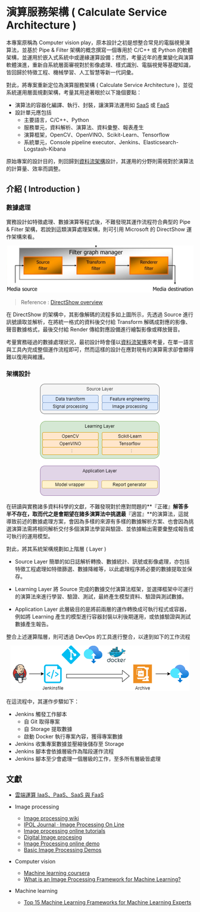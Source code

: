 # 演算服務架構 ( Calculate Service Architecture )

本專案原稱為 Computer vision play，原本設計之初是想整合常見的電腦視覺演算法，並基於 Pipe & Filter 架構的概念撰寫一個專用於 C/C++ 或 Python 的軟體架構，並運用於嵌入式系統中或邊緣運算設備；然而，考量近年的產業變化與演算軟體演進，重新自系統層面審視對於影像處理、樣式識別、電腦視覺等基礎知識，皆回歸於特徵工程、機械學習、人工智慧等新一代詞彙。

對此，將專案重新定位為演算服務架構 ( Calculate Service Architecture )，並從系統運用層面規劃架構，考量其用途著眼於以下幾個要點：

+ 演算法的容器化編譯、執行、封裝，讓演算法運用如 [SaaS](https://zh.wikipedia.org/zh-tw/%E8%BD%AF%E4%BB%B6%E5%8D%B3%E6%9C%8D%E5%8A%A1) 或 [FaaS](https://en.wikipedia.org/wiki/Function_as_a_service)
+ 設計單元應包括
    - 主要語言，C/C++、Python
    - 服務單元，資料解析、演算法、資料彙整、報表產生
    - 演算框架，OpenCV、OpenVINO、Scikit-Learn、Tensorflow
    - 系統單元，Console pipeline executor、Jenkins、Elasticsearch-Logstash-Kibana

原始專案的設計目的，則回歸到[資料流架構](https://github.com/eastmoon/dataflow-architecture)設計，其運用的分野則需視對於演算法的計算量、效率而調整。

## 介紹 ( Introduction )

### 數據處理

實務設計如特徵處理、數據演算等程式後，不難發現其運作流程符合典型的 Pipe & Filter 架構，若說到這類演算處理架構，則可引用 Microsoft 的 DirectShow 運作架構來看。

<center>
	<img src="doc/img/directshow-architecture.png" alt="directshow-architecture" />
</center>

> Reference : [DirectShow overview](https://www.slideserve.com/bijan/directshow-overview)

在 DirectShow 的架構中，其影像解碼的流程多如上圖所示，先透過 Source 進行訊號讀取並解析，在將統一格式的資料後交付給 Transform 解碼成對應的影像、聲音數據格式，最後交付給 Render 傳給對應設備進行繪製影像或釋放聲音。

考量實務碰過的數據處理狀況，最初設計時會僅以[資料流架構](https://github.com/eastmoon/dataflow-architecture)來考量，在單一語言與工具內完成整個運作流程即可，然而這樣的設計在應對現有的演算需求卻會顯得難以復用與維護。

### 架構設計

<center>
	<img src="doc/img/calculate-service-layer-architecture.png" alt="calculate-service-layer-architecture" />
</center>

在研讀與實務諸多資料科學的文獻，不難發現對於應對問題的**『正確』**解答多半不存在，取而代之是會期望在諸多演算法中挑選最**『適當』**的演算法，這就導致前述的數據處理方案，會因為多樣的來源有多樣的數據解析方案、也會因為挑選演算法需將相同解析交付多個演算法學習與驗證、並依據輸出需要彙整成報告或可執行的運用模型。

對此，將其系統架構規劃如上階層 ( Layer )

+ Source Layer
簡單的如日誌解析轉換、數據統計、訊號或影像處理，亦包括特徵工程處理如特徵篩選、數據降維等，以此處理程序將必要的數據提取並保存。

+ Learning Layer
將 Source 完成的數據交付演算法框架，並選擇框架中可運行的演算法來進行學習、驗證、測試，最終產生模型資料、驗證與測試數據。

+ Application Layer
此層級目的是將前兩層的運作轉換成可執行程式或容器，例如將 Learning 產生的模型進行容器封裝以利後期運用，或依據驗證與測試數據產生報告。

整合上述運算階層，則可透過 DevOps 的工具進行整合，以達到如下的工作流程

<center>
	<img src="doc/img/calculate-service-jenkin-flow.png" alt="calculate-service-jenkin-flow" />
</center>

在這流程中，其運作步驟如下：

+ Jenkins 觸發工作腳本
	- 自 Git 取得專案
	- 自 Storage 提取數據
	- 啟動 Docker 執行專案內容，獲得專案數據
+ Jenkins 收集專案數據並壓縮後儲存至 Storage
+ Jenkins 腳本會依據層級作為階段運作流程
+ Jenkins 腳本至少會處理一個層級的工作，至多所有層級皆處理

## 文獻

+ [雲端運算 IaaS、PaaS、SaaS 與 FaaS](https://cynthiachuang.github.io/Difference-between-IaaS-PaaS-SaaS-and-FaaS/)
+ Image processing
    - [Image processing wiki](https://zh.wikipedia.org/wiki/%E5%9B%BE%E5%83%8F%E5%A4%84%E7%90%86)
    - [IPOL Journal · Image Processing On Line](http://www.ipol.im/)
    - [Image processing online tutorials](http://www.imageprocessingplace.com/root_files_V3/tutorials.htm)
    - [Digital Image procesing](https://www.youtube.com/playlist?list=PLZ9qNFMHZ-A79y1StvUUqgyL-O0fZh2rs)
    - [Image Processing online demo](http://felixniklas.com/imageprocessing/)
    - [Basic Image Processing Demos](http://robotics.eecs.berkeley.edu/~sastry/ee20/)

+ Computer vision
    - [Machine learning coursera](https://www.youtube.com/watch?v=qeHZOdmJvFU&list=PLZ9qNFMHZ-A4rycgrgOYma6zxF4BZGGPW)
    - [What is an Image Processing Framework for Machine Learning?](https://www.iguazio.com/glossary/image-processing-framework/)

+ Machine learning
    - [Top 15 Machine Learning Frameworks for Machine Learning Experts](https://intellipaat.com/blog/machine-learning-frameworks/)

